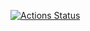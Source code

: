 [![Actions Status](https://github.com/Femalopper/vk-tech-internship/actions/workflows/eslint-check.yml/badge.svg)](https://github.com/Femalopper/vk-tech-internship/actions)